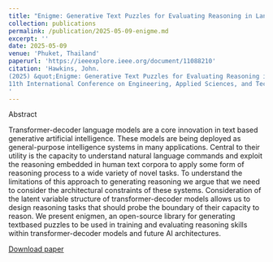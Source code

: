 ```yaml
---
title: "Enigme: Generative Text Puzzles for Evaluating Reasoning in Language Models"
collection: publications
permalink: /publication/2025-05-09-enigme.md
excerpt: ''
date: 2025-05-09
venue: 'Phuket, Thailand'
paperurl: 'https://ieeexplore.ieee.org/document/11088210'
citation: 'Hawkins, John.
(2025) &quot;Enigme: Generative Text Puzzles for Evaluating Reasoning in Language Models&quot;
11th International Conference on Engineering, Applied Sciences, and Technology (ICEAST), Phuket, Thailand, 2025, pp. 117-121 
' 
--- 
```

Abstract

Transformer-decoder language models are a core innovation in text based generative artificial intelligence. These models are being deployed as general-purpose intelligence systems in many applications. Central to their utility is the capacity to understand natural language commands and exploit the reasoning embedded in human text corpora to apply some form of reasoning process to a wide variety of novel tasks. To understand the limitations of this approach to generating reasoning we argue that we need to consider the architectural constraints of these systems. Consideration of the latent variable structure of transformer-decoder models allows us to design reasoning tasks that should probe the boundary of their capacity to reason. We present enigmen, an open-source library for generating textbased puzzles to be used in training and evaluating reasoning skills within transformer-decoder models and future AI architectures.

[Download paper](https://arxiv.org/pdf/2505.04914)

